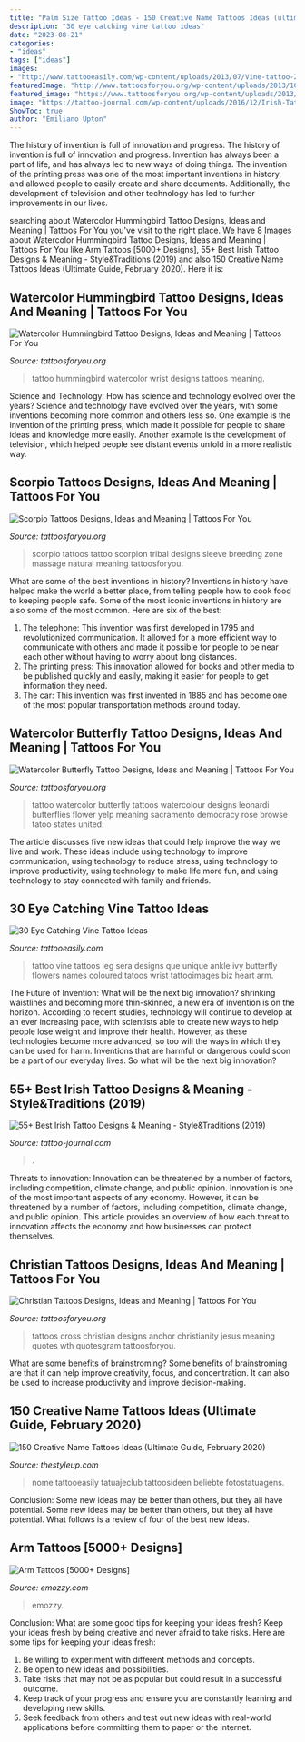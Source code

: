 ```yaml
---
title: "Palm Size Tattoo Ideas - 150 Creative Name Tattoos Ideas (ultimate Guide, February 2020)"
description: "30 eye catching vine tattoo ideas"
date: "2023-08-21"
categories:
- "ideas"
tags: ["ideas"]
images:
- "http://www.tattooeasily.com/wp-content/uploads/2013/07/Vine-tattoo-29.jpg"
featuredImage: "http://www.tattoosforyou.org/wp-content/uploads/2013/10/Scorpio-Tattoo-Sleeve.jpg"
featured_image: "https://www.tattoosforyou.org/wp-content/uploads/2013/09/Christianity-Tattoos.jpg"
image: "https://tattoo-journal.com/wp-content/uploads/2016/12/Irish-Tattoo-45-768x768.jpg"
ShowToc: true
author: "Emiliano Upton"
---
```



The history of invention is full of innovation and progress.
The history of invention is full of innovation and progress. Invention has always been a part of life, and has always led to new ways of doing things. The invention of the printing press was one of the most important inventions in history, and allowed people to easily create and share documents. Additionally, the development of television and other technology has led to further improvements in our lives.

	

		
searching about Watercolor Hummingbird Tattoo Designs, Ideas and Meaning | Tattoos For You you've visit to the right place. We have 8 Images about Watercolor Hummingbird Tattoo Designs, Ideas and Meaning | Tattoos For You like Arm Tattoos [5000+ Designs], 55+ Best Irish Tattoo Designs &amp; Meaning - Style&amp;Traditions (2019) and also 150 Creative Name Tattoos Ideas (Ultimate Guide, February 2020). Here it is:
		
    
## Watercolor Hummingbird Tattoo Designs, Ideas And Meaning | Tattoos For You

<img loading=lazy src="https://www.tattoosforyou.org/wp-content/uploads/2017/05/Watercolor-Hummingbird-Tattoo-Wrist.jpg" onerror="this.onerror=null;this.src='https://tse1.mm.bing.net/th?id=OIP.EkJpTLI9TdDtoX0BI2yN6AHaJ4&amp;pid=15.1';" alt="Watercolor Hummingbird Tattoo Designs, Ideas and Meaning | Tattoos For You">

_Source: tattoosforyou.org_

>tattoo hummingbird watercolor wrist designs tattoos meaning. 

	

Science and Technology: How has science and technology evolved over the years?
Science and technology have evolved over the years, with some inventions becoming more common and others less so. One example is the invention of the printing press, which made it possible for people to share ideas and knowledge more easily. Another example is the development of television, which helped people see distant events unfold in a more realistic way.

    
## Scorpio Tattoos Designs, Ideas And Meaning | Tattoos For You

<img loading=lazy src="http://www.tattoosforyou.org/wp-content/uploads/2013/10/Scorpio-Tattoo-Sleeve.jpg" onerror="this.onerror=null;this.src='https://tse2.mm.bing.net/th?id=OIP.O1NFmfmZMijWJbjcQ1-05gHaJ6&amp;pid=15.1';" alt="Scorpio Tattoos Designs, Ideas and Meaning | Tattoos For You">

_Source: tattoosforyou.org_

>scorpio tattoos tattoo scorpion tribal designs sleeve breeding zone massage natural meaning tattoosforyou. 

	

What are some of the best inventions in history?
Inventions in history have helped make the world a better place, from telling people how to cook food to keeping people safe. Some of the most iconic inventions in history are also some of the most common. Here are six of the best: 
1. The telephone: This invention was first developed in 1795 and revolutionized communication. It allowed for a more efficient way to communicate with others and made it possible for people to be near each other without having to worry about long distances. 
2. The printing press: This innovation allowed for books and other media to be published quickly and easily, making it easier for people to get information they need. 
3. The car: This invention was first invented in 1885 and has become one of the most popular transportation methods around today.

    
## Watercolor Butterfly Tattoo Designs, Ideas And Meaning | Tattoos For You

<img loading=lazy src="https://www.tattoosforyou.org/wp-content/uploads/2017/04/Watercolor-Butterfly-Tattoo-Images.jpg" onerror="this.onerror=null;this.src='https://tse3.mm.bing.net/th?id=OIP.4otMPsZ-G0drQbRuYkirLgHaKB&amp;pid=15.1';" alt="Watercolor Butterfly Tattoo Designs, Ideas and Meaning | Tattoos For You">

_Source: tattoosforyou.org_

>tattoo watercolor butterfly tattoos watercolour designs leonardi butterflies flower yelp meaning sacramento democracy rose browse tatoo states united. 

	

The article discusses five new ideas that could help improve the way we live and work. These ideas include using technology to improve communication, using technology to reduce stress, using technology to improve productivity, using technology to make life more fun, and using technology to stay connected with family and friends.

    
## 30 Eye Catching Vine Tattoo Ideas

<img loading=lazy src="http://www.tattooeasily.com/wp-content/uploads/2013/07/Vine-tattoo-29.jpg" onerror="this.onerror=null;this.src='https://tse2.mm.bing.net/th?id=OIP.DnOqaZ5s6cD0d0bn9w28AgHaJ7&amp;pid=15.1';" alt="30 Eye Catching Vine Tattoo Ideas">

_Source: tattooeasily.com_

>tattoo vine tattoos leg sera designs que unique ankle ivy butterfly flowers names coloured tatoos wrist tattooimages biz heart arm. 

	

The Future of Invention: What will be the next big innovation?
shrinking waistlines and becoming more thin-skinned, a new era of invention is on the horizon. According to recent studies, technology will continue to develop at an ever increasing pace, with scientists able to create new ways to help people lose weight and improve their health. 
However, as these technologies become more advanced, so too will the ways in which they can be used for harm. Inventions that are harmful or dangerous could soon be a part of our everyday lives. So what will be the next big innovation?

    
## 55+ Best Irish Tattoo Designs &amp; Meaning - Style&amp;Traditions (2019)

<img loading=lazy src="https://tattoo-journal.com/wp-content/uploads/2016/12/Irish-Tattoo-45-768x768.jpg" onerror="this.onerror=null;this.src='https://tse3.mm.bing.net/th?id=OIP.dxEKzNRdHwepqYYkxwnEEgHaHa&amp;pid=15.1';" alt="55+ Best Irish Tattoo Designs &amp; Meaning - Style&amp;Traditions (2019)">

_Source: tattoo-journal.com_

>. 

	

Threats to innovation: Innovation can be threatened by a number of factors, including competition, climate change, and public opinion.
Innovation is one of the most important aspects of any economy. However, it can be threatened by a number of factors, including competition, climate change, and public opinion. This article provides an overview of how each threat to innovation affects the economy and how businesses can protect themselves.

    
## Christian Tattoos Designs, Ideas And Meaning | Tattoos For You

<img loading=lazy src="https://www.tattoosforyou.org/wp-content/uploads/2013/09/Christianity-Tattoos.jpg" onerror="this.onerror=null;this.src='https://tse4.mm.bing.net/th?id=OIP.xornkHmuGCjpIxNNDR4dQgHaJ6&amp;pid=15.1';" alt="Christian Tattoos Designs, Ideas and Meaning | Tattoos For You">

_Source: tattoosforyou.org_

>tattoos cross christian designs anchor christianity jesus meaning quotes wth quotesgram tattoosforyou. 

	

What are some benefits of brainstroming?
Some benefits of brainstroming are that it can help improve creativity, focus, and concentration. It can also be used to increase productivity and improve decision-making.

    
## 150 Creative Name Tattoos Ideas (Ultimate Guide, February 2020)

<img loading=lazy src="https://thestyleup.com/wp-content/uploads/2015/05/name-tattoo-3.jpg" onerror="this.onerror=null;this.src='https://tse1.mm.bing.net/th?id=OIP.th7-vIk06OqYK4YnS16aSQHaHa&amp;pid=15.1';" alt="150 Creative Name Tattoos Ideas (Ultimate Guide, February 2020)">

_Source: thestyleup.com_

>nome tattooeasily tatuajeclub tattoosideen beliebte fotostatuagens. 

	

Conclusion: Some new ideas may be better than others, but they all have potential.
Some new ideas may be better than others, but they all have potential. What follows is a review of four of the best new ideas.

    
## Arm Tattoos [5000+ Designs]

<img loading=lazy src="https://emozzy.com/wp-content/uploads/2020/06/arm-tattoo-designs-5000-08-382.jpg" onerror="this.onerror=null;this.src='https://tse2.mm.bing.net/th?id=OIP.DKzpOUhyjwSEx5nKwJ3K6gHaKz&amp;pid=15.1';" alt="Arm Tattoos [5000+ Designs]">

_Source: emozzy.com_

>emozzy. 

	

Conclusion: What are some good tips for keeping your ideas fresh?
Keep your ideas fresh by being creative and never afraid to take risks. Here are some tips for keeping your ideas fresh:
1. Be willing to experiment with different methods and concepts.
2. Be open to new ideas and possibilities.
3. Take risks that may not be as popular but could result in a successful outcome. 
4. Keep track of your progress and ensure you are constantly learning and developing new skills. 
5. Seek feedback from others and test out new ideas with real-world applications before committing them to paper or the internet.

